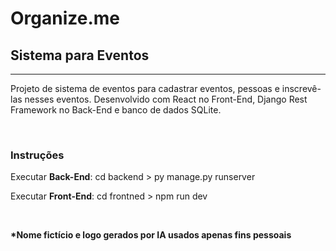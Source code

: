 <div>
    <h1>Organize.me</h1>
    <h2>Sistema para Eventos</h2> <hr/>
    <p>Projeto de sistema de eventos para cadastrar eventos, pessoas e inscrevê-las nesses eventos. Desenvolvido com React no Front-End, Django Rest Framework no Back-End e banco de dados SQLite.</p> <br/>
    <h3>Instruções</h3>
    <p>Executar <strong>Back-End</strong>: cd backend > py manage.py runserver</p>
    <p>Executar <strong>Front-End</strong>: cd frontned > npm run dev</p> <br/>
    <p><strong>*Nome fictício e logo gerados por IA usados apenas fins pessoais</strong></p>
</div>
